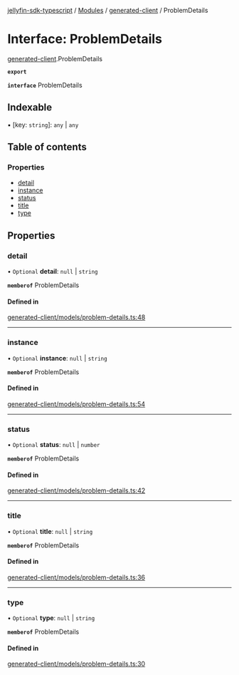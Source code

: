 [jellyfin-sdk-typescript](../README.md) / [Modules](../modules.md) / [generated-client](../modules/generated_client.md) / ProblemDetails

# Interface: ProblemDetails

[generated-client](../modules/generated_client.md).ProblemDetails

**`export`**

**`interface`** ProblemDetails

## Indexable

▪ [key: `string`]: `any` \| `any`

## Table of contents

### Properties

- [detail](generated_client.ProblemDetails.md#detail)
- [instance](generated_client.ProblemDetails.md#instance)
- [status](generated_client.ProblemDetails.md#status)
- [title](generated_client.ProblemDetails.md#title)
- [type](generated_client.ProblemDetails.md#type)

## Properties

### detail

• `Optional` **detail**: ``null`` \| `string`

**`memberof`** ProblemDetails

#### Defined in

[generated-client/models/problem-details.ts:48](https://github.com/thornbill/jellyfin-sdk-typescript/blob/e4df7f8/src/generated-client/models/problem-details.ts#L48)

___

### instance

• `Optional` **instance**: ``null`` \| `string`

**`memberof`** ProblemDetails

#### Defined in

[generated-client/models/problem-details.ts:54](https://github.com/thornbill/jellyfin-sdk-typescript/blob/e4df7f8/src/generated-client/models/problem-details.ts#L54)

___

### status

• `Optional` **status**: ``null`` \| `number`

**`memberof`** ProblemDetails

#### Defined in

[generated-client/models/problem-details.ts:42](https://github.com/thornbill/jellyfin-sdk-typescript/blob/e4df7f8/src/generated-client/models/problem-details.ts#L42)

___

### title

• `Optional` **title**: ``null`` \| `string`

**`memberof`** ProblemDetails

#### Defined in

[generated-client/models/problem-details.ts:36](https://github.com/thornbill/jellyfin-sdk-typescript/blob/e4df7f8/src/generated-client/models/problem-details.ts#L36)

___

### type

• `Optional` **type**: ``null`` \| `string`

**`memberof`** ProblemDetails

#### Defined in

[generated-client/models/problem-details.ts:30](https://github.com/thornbill/jellyfin-sdk-typescript/blob/e4df7f8/src/generated-client/models/problem-details.ts#L30)
